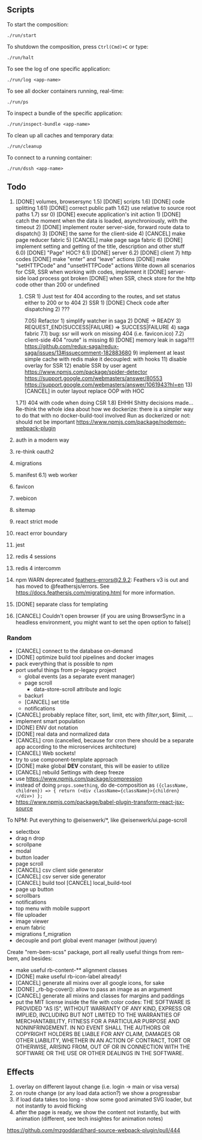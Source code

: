 ## Scripts

To start the composition:

```
./run/start
```

To shutdown the composition, press `Ctrl(Cmd)+C` or type:

```
./run/halt
```

To see the log of one specific application:

```
./run/log <app-name>
```

To see all docker containers running, real-time:

```
./run/ps
```

To inspect a bundle of the specific application:

```
./run/inspect-bundle <app-name>
```

To clean up all caches and temporary data:

```
./run/cleanup
```

To connect to a running container:

```
./run/dssh <app-name>
```

## Todo

1.  [DONE] volumes, browsersync
    1.5) [DONE] scripts
    1.6) [DONE] code splitting
    1.61) [DONE] correct public path
    1.62) use relative to source root paths
    1.7) ssr 0) [DONE] execute application's init action 1) [DONE] catch the moment when the data is loaded, asynchroniously, with the timeout 2) [DONE] implement router server-side, forward route data to dispatch() 3) [DONE] the same for the client-side 4) [CANCEL] make page reducer fabric 5) [CANCEL] make page saga fabric 6) [DONE] implement setting and getting of the title, description and other stuff
    6.0) [DONE] "Page" HOC?
    6.1) [DONE] server
    6.2) [DONE] client 7) http codes
    [DONE] make "enter" and "leave" actions
    [DONE] make "setHTTPCode" and "unsetHTTPCode" actions
    Write down all scenarios for CSR, SSR when working with codes, implement it
    [DONE] server-side load process got broken
    [DONE] when SSR, check store for the http code other than 200 or undefined
      
     1) CSR 1) Just test for 404 according to the routes, and set status either to 200 or to 404 2) SSR 1) [DONE] Check code after dispatching 2) ???

        7.05) Refactor
            1) simplify watcher in saga
            2) DONE -> READY
            3) REQUEST_END(SUCCESS|FAILURE) => SUCCESS|FAILURE
            4) saga fabric
        7.1) bug: ssr will work on missing 404 (i.e. favicon.ico)
        7.2) client-side 404 "route" is missing
        8) [DONE] memory leak in saga?!!!
            https://github.com/redux-saga/redux-saga/issues/13#issuecomment-182883680
        9) implement at least simple cache with redis
            make it decoupled: with hooks
        11) disable overlay for SSR
        12) enable SSR by user agent
            https://www.npmjs.com/package/spider-detector
            https://support.google.com/webmasters/answer/80553
            https://support.google.com/webmasters/answer/1061943?hl=en
        13) [CANCEL] in outer layout replace OOP with HOC

    1.71) 404 with code when doing CSR
    1.8) EHHH Shitty decisions made...
    Re-think the whole idea about how we dockerize: there is a simpler way to do that with no docker-build-tool involved
    Run as dockerized or not: should not be important
    https://www.npmjs.com/package/nodemon-webpack-plugin

2.  auth in a modern way
3.  re-think oauth2
4.  migrations
5.  manifest
    6.1) web worker
6.  favicon
7.  webicon
8.  sitemap
9.  react strict mode
10. react error boundary
11. jest
12. redis 4 sessions
13. redis 4 intercomm
14. npm WARN deprecated feathers-errors@2.9.2: Feathers v3 is out and has moved to @feathersjs/errors. See https://docs.feathersjs.com/migrating.html for more information.
15. [DONE] separate class for templating
16. [CANCEL] Couldn't open browser (if you are using BrowserSync in a headless environment, you might want to set the open option to false)]

### Random

- [CANCEL] connect to the database on-demand
- [DONE] optimize build tool pipelines and docker images
- pack everything that is possible to npm
- port useful things from pr-legacy project
  - global events (as a separate event manager)
  - page scroll
    - data-store-scroll attribute and logic
  - backurl
  - [CANCEL] set title
  - notifications
- [CANCEL] probably replace filter, sort, limit, etc with $filter,$sort, \$limit, ...
- implement smart population
- [DONE] ENV dot notation
- [DONE] real data and normalized data
- [CANCEL] cron (cancelled, because for cron there should be a separate app according to the microservices architecture)
- [CANCEL] Web sockets!
- try to use component-template approach
- [DONE] make global **DEV** constant, this will be easier to utilize
- [CANCEL] rebuild Settings with deep freeze
- use https://www.npmjs.com/package/compression
- instead of doing `props.something`, do de-composition as `({className, children}) => { return (<div className={className}>{children}</div>) };`
- https://www.npmjs.com/package/babel-plugin-transform-react-jsx-source

To NPM:
Put everything to @eisenwerk/\*, like @eisenwerk/ui.page-scroll

- selectbox
- drag n drop
- scrollpane
- modal
- button loader
- page scroll
- [CANCEL] csv client side generator
- [CANCEL] csv server side generator
- [CANCEL] build tool
  [CANCEL] local_build-tool
- page up button
- scrollbars
- notifications
- top menu with mobile support
- file uploader
- image viewer
- enum fabric
- migrations
  f_migration
- decouple and port global event manager (without jquery)

Create "rem-bem-scss" package, port all really useful things from rem-bem, and besides:

- make useful rb-content-\*\* alignment classes
- [DONE] make useful rb-icon-label already!
- [CANCEL] generate all mixins over all google icons, for sake
- [DONE] \_rb-bg-cover(): allow to pass an image as an argument
- [CANCEL] generate all mixins and classes for margins and paddings
- put the MIT license inside the file with color codes:
  THE SOFTWARE IS PROVIDED "AS IS", WITHOUT WARRANTY OF ANY KIND, EXPRESS OR IMPLIED, INCLUDING BUT NOT LIMITED TO THE WARRANTIES OF MERCHANTABILITY, FITNESS FOR A PARTICULAR PURPOSE AND NONINFRINGEMENT. IN NO EVENT SHALL THE AUTHORS OR COPYRIGHT HOLDERS BE LIABLE FOR ANY CLAIM, DAMAGES OR OTHER LIABILITY, WHETHER IN AN ACTION OF CONTRACT, TORT OR OTHERWISE, ARISING FROM, OUT OF OR IN CONNECTION WITH THE SOFTWARE OR THE USE OR OTHER DEALINGS IN THE SOFTWARE.

## Effects

1. overlay on different layout change (i.e. login -> main or visa versa)
2. on route change (or any load data action?) we show a progressbar
3. if load data takes too long - show some good animated SVG loader, but not instantly to avoid flicking
4. after the page is ready, we show the content not instantly, but with animation (different, see tech insightes for animation notes)

https://github.com/mzgoddard/hard-source-webpack-plugin/pull/444
